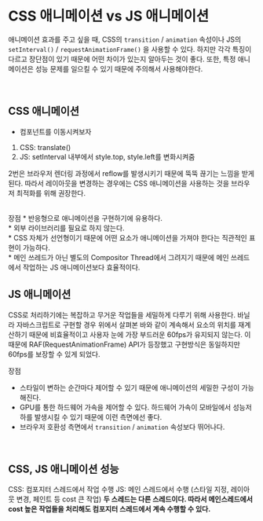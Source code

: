 # CSS 애니메이션 vs JS 애니메이션

애니메이션 효과를 주고 싶을 때, CSS의 `transition` / `animation` 속성이나 JS의 `setInterval()` / `requestAnimationFrame()` 을 사용할 수 있다. 하지만 각각 특징이 다르고 장단점이 있기 때문에 어떤 차이가 있는지 알아두는 것이 좋다. 또한, 특정 애니메이션은 성능 문제를 일으킬 수 있기 때문에 주의해서 사용해야한다.

<br>

## CSS 애니메이션

- 컴포넌트를 이동시켜보자
1. CSS: translate() 
2. JS: setInterval 내부에서 style.top, style.left를 변화시켜줌

2번은 브라우저 렌더링 과정에서 reflow를 발생시키기 때문에 뚝뚝 끊기는 느낌을 받게 된다. 따라서 레이아웃을 변경하는 경우에는 CSS 애니메이션을 사용하는 것을 브라우저 최적화를 위해 권장한다.

<br>
장점
* 반응형으로 애니메이션을 구현하기에 유용하다.<br>
* 외부 라이브러리를 필요로 하지 않는다.<br>
* CSS 자체가 선언형이기 때문에 어떤 요소가 애니메이션을 가져야 한다는 직관적인 표현이 가능하다.<br>
* 메인 쓰레드가 아닌 별도의 Compositor Thread에서 그려지기 때문에 메인 쓰레드에서 작업하는 JS 애니메이션보다 효율적이다.

<br>

## JS 애니메이션

CSS로 처리하기에는 복잡하고 무거운 작업들을 세밀하게 다루기 위해 사용한다. 바닐라 자바스크립트로 구현할 경우 위에서 살펴본 바와 같이 계속해서 요소의 위치를 재계산하기 때문에 비효율적이고 사용자 눈에 가장 부드러운 60fps가 유지되지 않는다. 이때문에 RAF(RequestAnimationFrame) API가 등장했고 구현방식은 동일하지만 60fps를 보장할 수 있게 되었다. 

장점
* 스타일이 변하는 순간마다 제어할 수 있기 때문에 애니메이션의 세밀한 구성이 가능해진다.
* GPU를 통한 하드웨어 가속을 제어할 수 있다. 하드웨어 가속이 모바일에서 성능저하를 발생시킬 수 있기 때문에 이런 측면에선 좋다.
* 브라우저 호환성 측면에서 `transition` / `animation` 속성보다 뛰어나다.

<br>

## CSS, JS 애니메이션 성능

CSS: 컴포지터 스레드에서 작업 수행
JS: 메인 스레드에서 수행 (스타일 지정, 레이아웃 변경, 페인트 등 cost 큰 작업)
**두 스레드는 다른 스레드이다. 따라서 메인스레드에서 cost 높은 작업들을 처리해도 컴포지터 스레드에서 계속 수행할 수 있다.**

